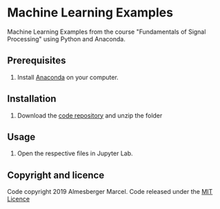 # Machine Learning Examples
Machine Learning Examples from the course "Fundamentals of Signal Processing" using Python and Anaconda.

## Prerequisites

1. Install [Anaconda](https://www.anaconda.com/products/individual) on your computer.

## Installation

1. Download the [code repository](https://github.com/marcelalmesberger/Machine-Learning-Examples/archive/master.zip) and unzip the folder

## Usage

1. Open the respective files in Jupyter Lab.

## Copyright and licence
Code copyright 2019 Almesberger Marcel. Code released under the 
[MIT Licence](https://github.com/marcelalmesberger/Machine-Learning-Examples/blob/master/LICENSE)
